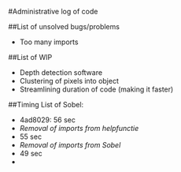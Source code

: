 #Administrative log of code

##List of unsolved bugs/problems
* Too many imports

##List of WIP
* Depth detection software
* Clustering of pixels into object
* Streamlining duration of code (making it faster)

##Timing List of Sobel:
* 4ad8029: 56 sec
* *Removal of imports from helpfunctie*
* 55 sec
* *Removal of imports from Sobel*
* 49 sec
*
